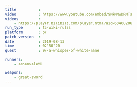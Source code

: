 ```yaml
---
title          :
video          : https://www.youtube.com/embed/9MkMNwDRMTs
videos         :
    - https://player.bilibili.com/player.html?aid=63468206
run_type       : ta-wiki-rules
platform       : pc
patch_version  :
date           : 2019-08-13
time           : 02'50"20
quest          : 9★-a-whisper-of-white-mane

runners:
    - ashenvale恒

weapons:
    - great-sword
---
```


